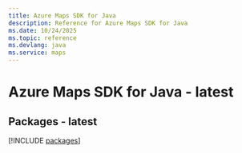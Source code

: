 ```yaml
---
title: Azure Maps SDK for Java
description: Reference for Azure Maps SDK for Java
ms.date: 10/24/2025
ms.topic: reference
ms.devlang: java
ms.service: maps
---
```

# Azure Maps SDK for Java - latest
## Packages - latest
[!INCLUDE [packages](maps-index.md)]